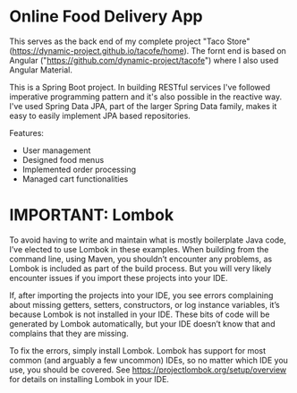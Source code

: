 # Online Food Delivery App

This serves as the back end of my complete project "Taco Store" (https://dynamic-project.github.io/tacofe/home). The fornt end is based on Angular 
("https://github.com/dynamic-project/tacofe") where I also used Angular Material.

This is a Spring Boot project. In building RESTful services I've followed imperative programming pattern and it's also possible in the reactive way. I've used Spring Data JPA, 
part of the larger Spring Data family, makes it easy to easily implement JPA based repositories.

Features:

  * User management
  * Designed food menus
  * Implemented order processing
  * Managed cart functionalities

# IMPORTANT: Lombok

To avoid having to write and maintain what is mostly boilerplate Java code, I’ve elected to use Lombok in these examples. When building from the command line, using Maven, 
you shouldn’t encounter any problems, as Lombok is included as part of the build process. But you will very likely encounter issues if you import these projects into your IDE.

If, after importing the projects into your IDE, you see errors complaining about missing getters, setters, constructors, or log instance variables, it’s because Lombok is not 
installed in your IDE. These bits of code will be generated by Lombok automatically, but your IDE doesn’t know that and complains that they are missing.

To fix the errors, simply install Lombok. Lombok has support for most common (and arguably a few uncommon) IDEs, so no matter which IDE you use, you should be covered. 
See https://projectlombok.org/setup/overview for details on installing Lombok in your IDE.
